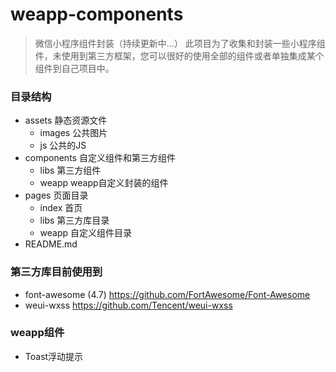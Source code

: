 # weapp-components
> 微信小程序组件封装（持续更新中...）
> 此项目为了收集和封装一些小程序组件，未使用到第三方框架，您可以很好的使用全部的组件或者单独集成某个组件到自己项目中。
### 目录结构
* assets      静态资源文件
  * images  公共图片
  * js      公共的JS
* components  自定义组件和第三方组件
  * libs    第三方组件
  * weapp   weapp自定义封装的组件
* pages       页面目录
  * index   首页
  * libs    第三方库目录
  * weapp   自定义组件目录
* README.md

### 第三方库目前使用到
* font-awesome (4.7) <https://github.com/FortAwesome/Font-Awesome>
* weui-wxss <https://github.com/Tencent/weui-wxss>

### weapp组件
* Toast浮动提示